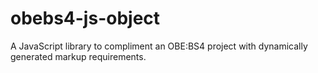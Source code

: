 # obebs4-js-object
A JavaScript library to compliment an OBE:BS4 project with dynamically generated markup requirements.

